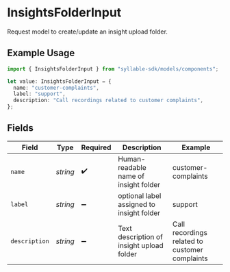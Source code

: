 # InsightsFolderInput

Request model to create/update an insight upload folder.

## Example Usage

```typescript
import { InsightsFolderInput } from "syllable-sdk/models/components";

let value: InsightsFolderInput = {
  name: "customer-complaints",
  label: "support",
  description: "Call recordings related to customer complaints",
};
```

## Fields

| Field                                          | Type                                           | Required                                       | Description                                    | Example                                        |
| ---------------------------------------------- | ---------------------------------------------- | ---------------------------------------------- | ---------------------------------------------- | ---------------------------------------------- |
| `name`                                         | *string*                                       | :heavy_check_mark:                             | Human-readable name of insight folder          | customer-complaints                            |
| `label`                                        | *string*                                       | :heavy_minus_sign:                             | optional label assigned to insight folder      | support                                        |
| `description`                                  | *string*                                       | :heavy_minus_sign:                             | Text description of insight upload folder      | Call recordings related to customer complaints |